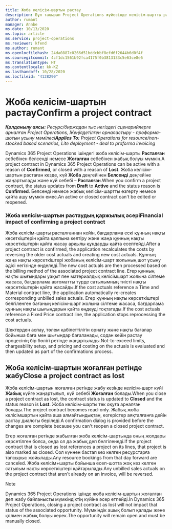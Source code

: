 ```yaml
---
title: Жоба келісім-шартын растау
description: Бұл тақырып Project Operations жүйесінде келісім-шартты растау жолы туралы ақпарат береді.
author: rumant
manager: Annbe
ms.date: 10/13/2020
ms.topic: article
ms.service: project-operations
ms.reviewer: kfend
ms.author: rumant
ms.openlocfilehash: 24da0887c0266d51bddcbbf8efd6f2644b6d0f4f
ms.sourcegitcommit: 4cf1dc1561b92fca4175f0b3813133c5e63ce8e6
ms.translationtype: HT
ms.contentlocale: kk-KZ
ms.lasthandoff: 10/28/2020
ms.locfileid: "4128290"
---
```

# <a name="confirm-a-project-contract"></a><span data-ttu-id="dfad6-103">Жоба келісім-шартын растау</span><span class="sxs-lookup"><span data-stu-id="dfad6-103">Confirm a project contract</span></span>

<span data-ttu-id="dfad6-104">_**Қолданылу аясы:** Ресурс/биржадан тыс негіздегі сценарийлерге арналған Project Operations, Жеңілдетілген орналастыру - проформа-шотын ұсыну мәмілесі_</span><span class="sxs-lookup"><span data-stu-id="dfad6-104">_**Applies To:** Project Operations for resource/non-stocked based scenarios, Lite deployment - deal to proforma invoicing_</span></span>

<span data-ttu-id="dfad6-105">Dynamics 365 Project Operations ішіндегі жоба келісім-шарты **Расталған** себебінен белсенді немесе **Жоғалған** себебінен жабық болуы мүмкін.</span><span class="sxs-lookup"><span data-stu-id="dfad6-105">A project contract in Dynamics 365 Project Operations can be active with a reason of **Confirmed**, or closed with a reason of **Lost**.</span></span> <span data-ttu-id="dfad6-106">Жоба келісім-шартын растаған кезде, күй **Жоба** деңгейінен **Белсенді** деңгейіне жаңартылады және күй себебі – **Расталған**.</span><span class="sxs-lookup"><span data-stu-id="dfad6-106">When you confirm a project contract, the status updates from **Draft** to **Active** and the status reason is **Confirmed**.</span></span> <span data-ttu-id="dfad6-107">Белсенді немесе жабық келісім-шартты өзгерту немесе қайта ашу мүмкін емес.</span><span class="sxs-lookup"><span data-stu-id="dfad6-107">An active or closed contract can't be edited or reopened.</span></span> 

### <a name="financial-impact-of-confirming-a-project-contract"></a><span data-ttu-id="dfad6-108">Жоба келісім-шартын растаудың қаржылық әсері</span><span class="sxs-lookup"><span data-stu-id="dfad6-108">Financial impact of confirming a project contract</span></span>

<span data-ttu-id="dfad6-109">Жоба келісім-шарты расталғаннан кейін, бағдарлама ескі құнның нақты көсеткіштерін қайта қалпына келтіру және жаңа құнның нақты көрсеткіштерін қайта жасау арқылы құндарды қайта есептейді.</span><span class="sxs-lookup"><span data-stu-id="dfad6-109">After a project contract is confirmed, the application recalculates the costs by reversing the older cost actuals and creating new cost actuals.</span></span> <span data-ttu-id="dfad6-110">Құнның жаңа нақты көрсеткіштері жобаның келісім-шарт жолының шот ұсыну әдісі негізінде өңделеді.</span><span class="sxs-lookup"><span data-stu-id="dfad6-110">The new cost actuals are then processed based on the billing method of the associated project contract line.</span></span> <span data-ttu-id="dfad6-111">Егер құнның нақты шығындары уақыт пен материалдық келісімшарт жолына сілтеме жасаса, бағдарлама автоматты түрде сатылымның тиісті нақты көрсеткіштерін қайта жасайды.</span><span class="sxs-lookup"><span data-stu-id="dfad6-111">If the cost actuals reference a Time and Material contract line, the application automatically re-creates corresponding unbilled sales actuals.</span></span> <span data-ttu-id="dfad6-112">Егер құнның нақты көрсеткіштері белгіленген бағаның келісім-шарт жолына сілтеме жасаса, бағдарлама құнның нақты шығындарын қайта өңдеуді тоқтатады.</span><span class="sxs-lookup"><span data-stu-id="dfad6-112">If the cost actuals reference a Fixed Price contract line, the application stops reprocessing the cost actuals.</span></span>

<span data-ttu-id="dfad6-113">Шектерден аспау, төлем қабілеттілігін орнату және нақты бағалар бойынша баға мен шығындар бағаланады, содан кейін растау процесінің бір бөлігі ретінде жаңартылады.</span><span class="sxs-lookup"><span data-stu-id="dfad6-113">Not-to-exceed limits, chargeability setup, and pricing and costing on the actuals is evaluated and then updated as part of the confirmations process.</span></span>

## <a name="close-a-project-contract-as-lost"></a><span data-ttu-id="dfad6-114">Жоба келісім-шартын жоғалған ретінде жабу</span><span class="sxs-lookup"><span data-stu-id="dfad6-114">Close a project contract as lost</span></span>

<span data-ttu-id="dfad6-115">Жоба келісім-шартын жоғалған ретінде жабу кезінде келісім-шарт күйі **Жабық** күйге жаңартылып, күй себебі **Жоғалған** болады.</span><span class="sxs-lookup"><span data-stu-id="dfad6-115">When you close a project contract as lost, the contract status is updated to **Closed** and the status reason is **Lost**.</span></span> <span data-ttu-id="dfad6-116">Жоба келісім-шарты тек оқуға арналған болады.</span><span class="sxs-lookup"><span data-stu-id="dfad6-116">The project contract becomes read-only.</span></span> <span data-ttu-id="dfad6-117">Жабық жоба келісімшартын қайта аша алмайтындықтан, өзгерістер аяқталғанға дейін растау диалогы беріледі.</span><span class="sxs-lookup"><span data-stu-id="dfad6-117">A confirmation dialog is provided before the changes are complete because you can't reopen a closed project contract.</span></span>

<span data-ttu-id="dfad6-118">Егер жоғалған ретінде жабылған жоба келісім-шартында оның жолдары көрсетілген болса, онда ол да жабық деп белгіленеді.</span><span class="sxs-lookup"><span data-stu-id="dfad6-118">If the project contract that is closed as lost references a project on its lines, that project is also marked as closed.</span></span> <span data-ttu-id="dfad6-119">Сол күннен бастап кез келген ресурстарға тапсырыс жойылады.</span><span class="sxs-lookup"><span data-stu-id="dfad6-119">Any resource bookings from that day forward are canceled.</span></span> <span data-ttu-id="dfad6-120">Жоба келісім+шарты бойынша есеп-шотта жоқ кез келген сатылым нақты көрсеткіштері қайтарылады.</span><span class="sxs-lookup"><span data-stu-id="dfad6-120">Any unbilled sales actuals on the project contract that aren't already on an invoice, will be reversed.</span></span>

> [!NOTE]
> <span data-ttu-id="dfad6-121">Dynamics 365 Project Operations ішінде жоба келісім-шартын жоғалған деп жабу байланысты мүмкіндіктің күйіне әсер етпейді.</span><span class="sxs-lookup"><span data-stu-id="dfad6-121">In Dynamics 365 Project Operations, closing a project contract as lost will not impact that status of the associated opportunity.</span></span> <span data-ttu-id="dfad6-122">Мүмкіндік ашық болып қалады және қолмен жабық болуы керек.</span><span class="sxs-lookup"><span data-stu-id="dfad6-122">The opportunity will remain open and must be manually closed.</span></span>
